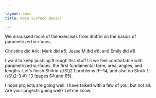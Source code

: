 ```yaml
---

layout: post
title: More Surface Basics

---
```


We discussed more of the exercises from Shifrin on the basics of parametrized surfaces.

Christine did \#4c; Mark did \#5; Jesse M did \#6; and Emily did \#8.

I want to keep pushing through this stuff till we feel comfortable with parametrized surfaces, the first fundamental form, area, angles, and lengths. Let's finish Shifrin \\(\S\\)2.1 problems 9--14, and also do Struik \\(\S\\)2-3 \#1-13 (pages 64 and 65).

I hope projects are going well. I have talked with a few of you, but not all. Are your projects going well? Let me know.